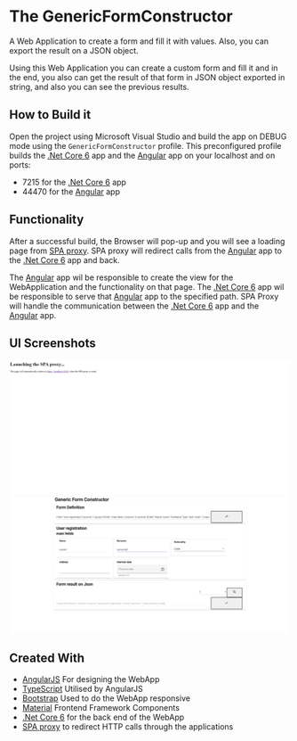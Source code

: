 # The GenericFormConstructor
A Web Application to create a form and fill it with values. Also, you can export the result on a JSON object.

Using this Web Application you can create a custom form and fill it and in the end, you also can get the result of that form in JSON object exported in string, and also you can see the previous results.

## How to Build it
Open the project using Microsoft Visual Studio and build the app on DEBUG mode using the `GenericFormConstructor` profile. This preconfigured profile builds the [.Net Core 6] app and the [Angular] app on your localhost and on ports:
* 7215 for the [.Net Core 6] app 
* 44470 for the [Angular] app

## Functionality 
After a successful build, the Browser will pop-up and you will see a loading page from [SPA proxy]. SPA proxy will redirect calls from the [Angular] app to the [.Net Core 6] app and back.

The [Angular] app wil be responsible to create the view for the WebApplication and the functionality on that page. The [.Net Core 6] app wil be responsible to serve that [Angular] app to the specified path. SPA Proxy will handle the communication between the [.Net Core 6] app and the [Angular] app.


## UI Screenshots
![SPA Proxy](SPA_Proxy.PNG)
![Home Page](Home.PNG)

## Created With 
- [AngularJS] For designing the WebApp 
- [TypeScript] Utilised by AngularJS 
- [Bootstrap] Used to do the  WebApp responsive
- [Material] Frontend Framework Components 
- [.Net Core 6] for the back end of the WebApp
- [SPA proxy] to redirect HTTP calls through the applications


[Angular]: <https://angular.io/>
[AngularJS]: <http://angularjs.org>
[.Net Core 6]: <https://docs.microsoft.com/el-gr/dotnet/>
[TypeScript]: <https://www.typescriptlang.org/>
[Bootstrap]: <https://getbootstrap.com/>
[Material]: <https://material.angular.io/>
[SPA proxy]: <https://docs.microsoft.com/en-us/archive/msdn-magazine/2013/november/asp-net-single-page-applications-build-modern-responsive-web-apps-with-asp-net>